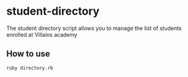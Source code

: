 # student-directory

The student directory script allows you to manage the list of students enrolled
at Villains academy

## How to use

```shell
ruby directory.rb
```
